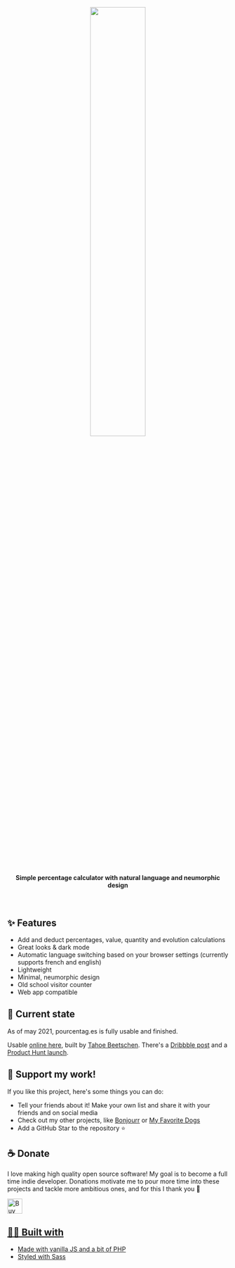 <p align="center">
  <img src="https://raw.githubusercontent.com/Tahoooe/pourcentages/master/src/images/logo.png" width="50%"></img>
</p>

<h4 align="center">Simple percentage calculator with natural language and neumorphic design</h4>

<br>

## ✨ Features
* Add and deduct percentages, value, quantity and evolution calculations
* Great looks & dark mode 
* Automatic language switching based on your browser settings (currently supports french and english)
* Lightweight
* Minimal, neumorphic design
* Old school visitor counter
* Web app compatible

## 🧮 Current state
As of may 2021, pourcentag.es is fully usable and finished.

Usable [online here](http://pourcentag.es/), built by [Tahoe Beetschen](https://tahoe.be). There's a [Dribbble post](https://dribbble.com/shots/11169170-Neomorphic-percentage-calculator-pourcentag-es) and a [Product Hunt launch](https://www.producthunt.com/posts/pourcentag-es).

## 🌟 Support my work!

If you like this project, here's some things you can do:
- Tell your friends about it! Make your own list and share it with your friends and on social media
- Check out my other projects, like <a href="https://bonjourr.fr/">Bonjourr</a> or <a href="https://myfavoritedogs.tahoe.be/">My Favorite Dogs</a>
- Add a GitHub Star to the repository ⭐️

## ☕️ Donate

I love making high quality open source software! My goal is to become a full time indie developer. Donations motivate me to pour more time into these projects and tackle more ambitious ones, and for this I thank you 🙏
<br>

<a href='https://ko-fi.com/tahoe' target='_blank'><img height='35' style='border:0px;height:34px;' src='https://uploads-ssl.webflow.com/5c14e387dab576fe667689cf/61e11d503cc13747866d338b_Button-2.png' border='0' alt='Buy Me a Coffee at ko-fi.com' />

## 🧑‍💻 Built with

* Made with vanilla JS and a bit of PHP
* Styled with [Sass](https://sass-lang.com/guide)
